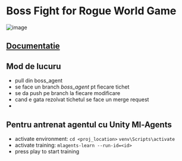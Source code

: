 # Boss Fight for Rogue World Game

![image](https://user-images.githubusercontent.com/61518083/151599994-fd5be76b-6a78-47cf-9d24-d065663db73a.png)

## [Documentatie ](https://docs.google.com/document/d/1fTSAD2opOUbuOsiMe2lQh4P3cr1I8Pz5_eJTypctPNc/edit#)

## Mod de lucuru
- pull din boss_agent
- se face un branch *boss_agent* pt fiecare tichet
- se da push pe branch la fiecare modificare
- cand e gata rezolvat tichetul se face un merge request
- 
## Pentru antrenat agentul cu Unity Ml-Agents
- activate environment: `cd <proj_location>` 
                         `venv\Scripts\activate`
- activate training: `mlagents-learn --run-id=<id>`
- press play to start training

